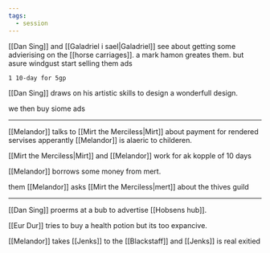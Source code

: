 ```yaml
---
tags:
  - session
---
```

[[Dan Sing]] and [[Galadriel i sael|Galadriel]] see about getting some advierising on the [[horse carriages]].
a mark hamon greates them. but asure windgust start selling them ads

```
1 10-day for 5gp
```

[[Dan Sing]] draws on his artistic skills to design a wonderfull design.

we then buy siome ads

---
[[Melandor]] talks to [[Mirt the Merciless|Mirt]] about payment for rendered servises
apperantly [[Melandor]] is alaeric to childeren. 

[[Mirt the Merciless|Mirt]] and [[Melandor]] work for ak kopple of 10 days

[[Melandor]] borrows some money from mert.

them [[Melandor]] asks [[Mirt the Merciless|mert]] about the thives guild

---

[[Dan Sing]] proerms at a bub to advertise [[Hobsens hub]].

[[Eur Dur]] tries to buy a health potion but its too expancive.

[[Melandor]] takes [[Jenks]] to the [[Blackstaff]] and [[Jenks]] is real exitied

